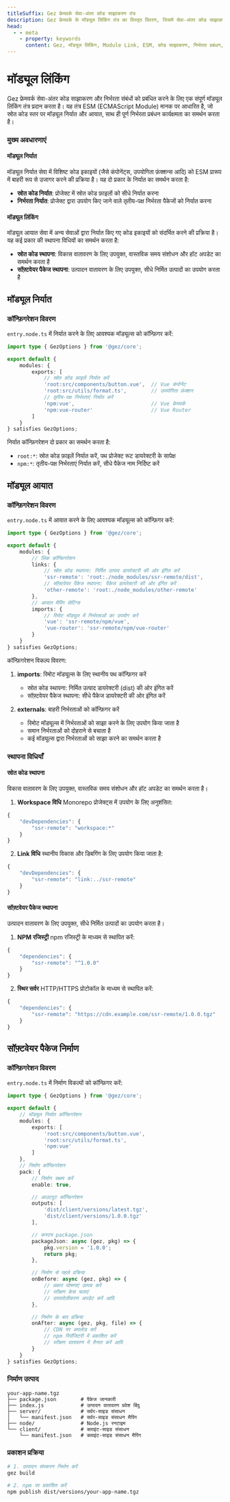 ```yaml
---
titleSuffix: Gez फ्रेमवर्क सेवा-अंतर कोड साझाकरण तंत्र
description: Gez फ्रेमवर्क के मॉड्यूल लिंकिंग तंत्र का विस्तृत विवरण, जिसमें सेवा-अंतर कोड साझाकरण, निर्भरता प्रबंधन और ESM मानक कार्यान्वयन शामिल है, जो डेवलपर्स को कुशल माइक्रो-फ्रंटएंड एप्लिकेशन बनाने में मदद करता है।
head:
  - - meta
    - property: keywords
      content: Gez, मॉड्यूल लिंकिंग, Module Link, ESM, कोड साझाकरण, निर्भरता प्रबंधन, माइक्रो-फ्रंटएंड
---
```


# मॉड्यूल लिंकिंग

Gez फ्रेमवर्क सेवा-अंतर कोड साझाकरण और निर्भरता संबंधों को प्रबंधित करने के लिए एक संपूर्ण मॉड्यूल लिंकिंग तंत्र प्रदान करता है। यह तंत्र ESM (ECMAScript Module) मानक पर आधारित है, जो स्रोत कोड स्तर पर मॉड्यूल निर्यात और आयात, साथ ही पूर्ण निर्भरता प्रबंधन कार्यक्षमता का समर्थन करता है।

### मुख्य अवधारणाएं

#### मॉड्यूल निर्यात
मॉड्यूल निर्यात सेवा में विशिष्ट कोड इकाइयों (जैसे कंपोनेंट्स, उपयोगिता फ़ंक्शन्स आदि) को ESM प्रारूप में बाहरी रूप से उजागर करने की प्रक्रिया है। यह दो प्रकार के निर्यात का समर्थन करता है:
- **स्रोत कोड निर्यात**: प्रोजेक्ट में स्रोत कोड फ़ाइलों को सीधे निर्यात करना
- **निर्भरता निर्यात**: प्रोजेक्ट द्वारा उपयोग किए जाने वाले तृतीय-पक्ष निर्भरता पैकेजों को निर्यात करना

#### मॉड्यूल लिंकिंग
मॉड्यूल आयात सेवा में अन्य सेवाओं द्वारा निर्यात किए गए कोड इकाइयों को संदर्भित करने की प्रक्रिया है। यह कई प्रकार की स्थापना विधियों का समर्थन करता है:
- **स्रोत कोड स्थापना**: विकास वातावरण के लिए उपयुक्त, वास्तविक समय संशोधन और हॉट अपडेट का समर्थन करता है
- **सॉफ़्टवेयर पैकेज स्थापना**: उत्पादन वातावरण के लिए उपयुक्त, सीधे निर्मित उत्पादों का उपयोग करता है

## मॉड्यूल निर्यात

### कॉन्फ़िगरेशन विवरण

`entry.node.ts` में निर्यात करने के लिए आवश्यक मॉड्यूल्स को कॉन्फ़िगर करें:

```ts title="src/entry.node.ts"
import type { GezOptions } from '@gez/core';

export default {
    modules: {
        exports: [
            // स्रोत कोड फ़ाइलें निर्यात करें
            'root:src/components/button.vue',  // Vue कंपोनेंट
            'root:src/utils/format.ts',        // उपयोगिता फ़ंक्शन
            // तृतीय-पक्ष निर्भरताएं निर्यात करें
            'npm:vue',                         // Vue फ्रेमवर्क
            'npm:vue-router'                   // Vue Router
        ]
    }
} satisfies GezOptions;
```

निर्यात कॉन्फ़िगरेशन दो प्रकार का समर्थन करता है:
- `root:*`: स्रोत कोड फ़ाइलें निर्यात करें, पथ प्रोजेक्ट रूट डायरेक्टरी के सापेक्ष
- `npm:*`: तृतीय-पक्ष निर्भरताएं निर्यात करें, सीधे पैकेज नाम निर्दिष्ट करें

## मॉड्यूल आयात

### कॉन्फ़िगरेशन विवरण

`entry.node.ts` में आयात करने के लिए आवश्यक मॉड्यूल्स को कॉन्फ़िगर करें:

```ts title="src/entry.node.ts"
import type { GezOptions } from '@gez/core';

export default {
    modules: {
        // लिंक कॉन्फ़िगरेशन
        links: {
            // स्रोत कोड स्थापना: निर्मित उत्पाद डायरेक्टरी की ओर इंगित करें
            'ssr-remote': 'root:./node_modules/ssr-remote/dist',
            // सॉफ़्टवेयर पैकेज स्थापना: पैकेज डायरेक्टरी की ओर इंगित करें
            'other-remote': 'root:./node_modules/other-remote'
        },
        // आयात मैपिंग सेटिंग्स
        imports: {
            // रिमोट मॉड्यूल में निर्भरताओं का उपयोग करें
            'vue': 'ssr-remote/npm/vue',
            'vue-router': 'ssr-remote/npm/vue-router'
        }
    }
} satisfies GezOptions;
```

कॉन्फ़िगरेशन विकल्प विवरण:
1. **imports**: रिमोट मॉड्यूल्स के लिए स्थानीय पथ कॉन्फ़िगर करें
   - स्रोत कोड स्थापना: निर्मित उत्पाद डायरेक्टरी (dist) की ओर इंगित करें
   - सॉफ़्टवेयर पैकेज स्थापना: सीधे पैकेज डायरेक्टरी की ओर इंगित करें

2. **externals**: बाहरी निर्भरताओं को कॉन्फ़िगर करें
   - रिमोट मॉड्यूल्स में निर्भरताओं को साझा करने के लिए उपयोग किया जाता है
   - समान निर्भरताओं को दोहराने से बचाता है
   - कई मॉड्यूल्स द्वारा निर्भरताओं को साझा करने का समर्थन करता है

### स्थापना विधियाँ

#### स्रोत कोड स्थापना
विकास वातावरण के लिए उपयुक्त, वास्तविक समय संशोधन और हॉट अपडेट का समर्थन करता है।

1. **Workspace विधि**
Monorepo प्रोजेक्ट्स में उपयोग के लिए अनुशंसित:
```ts title="package.json"
{
    "devDependencies": {
        "ssr-remote": "workspace:*"
    }
}
```

2. **Link विधि**
स्थानीय विकास और डिबगिंग के लिए उपयोग किया जाता है:
```ts title="package.json"
{
    "devDependencies": {
        "ssr-remote": "link:../ssr-remote"
    }
}
```

#### सॉफ़्टवेयर पैकेज स्थापना
उत्पादन वातावरण के लिए उपयुक्त, सीधे निर्मित उत्पादों का उपयोग करता है।

1. **NPM रजिस्ट्री**
npm रजिस्ट्री के माध्यम से स्थापित करें:
```ts title="package.json"
{
    "dependencies": {
        "ssr-remote": "^1.0.0"
    }
}
```

2. **स्थिर सर्वर**
HTTP/HTTPS प्रोटोकॉल के माध्यम से स्थापित करें:
```ts title="package.json"
{
    "dependencies": {
        "ssr-remote": "https://cdn.example.com/ssr-remote/1.0.0.tgz"
    }
}
```

## सॉफ़्टवेयर पैकेज निर्माण

### कॉन्फ़िगरेशन विवरण

`entry.node.ts` में निर्माण विकल्पों को कॉन्फ़िगर करें:

```ts title="src/entry.node.ts"
import type { GezOptions } from '@gez/core';

export default {
    // मॉड्यूल निर्यात कॉन्फ़िगरेशन
    modules: {
        exports: [
            'root:src/components/button.vue',
            'root:src/utils/format.ts',
            'npm:vue'
        ]
    },
    // निर्माण कॉन्फ़िगरेशन
    pack: {
        // निर्माण सक्षम करें
        enable: true,

        // आउटपुट कॉन्फ़िगरेशन
        outputs: [
            'dist/client/versions/latest.tgz',
            'dist/client/versions/1.0.0.tgz'
        ],

        // कस्टम package.json
        packageJson: async (gez, pkg) => {
            pkg.version = '1.0.0';
            return pkg;
        },

        // निर्माण से पहले प्रक्रिया
        onBefore: async (gez, pkg) => {
            // प्रकार घोषणाएं उत्पन्न करें
            // परीक्षण केस चलाएं
            // दस्तावेज़ीकरण अपडेट करें आदि
        },

        // निर्माण के बाद प्रक्रिया
        onAfter: async (gez, pkg, file) => {
            // CDN पर अपलोड करें
            // npm रिपॉजिटरी में प्रकाशित करें
            // परीक्षण वातावरण में तैनात करें आदि
        }
    }
} satisfies GezOptions;
```

### निर्माण उत्पाद

```
your-app-name.tgz
├── package.json        # पैकेज जानकारी
├── index.js            # उत्पादन वातावरण प्रवेश बिंदु
├── server/             # सर्वर-साइड संसाधन
│   └── manifest.json   # सर्वर-साइड संसाधन मैपिंग
├── node/               # Node.js रनटाइम
└── client/             # क्लाइंट-साइड संसाधन
    └── manifest.json   # क्लाइंट-साइड संसाधन मैपिंग
```

### प्रकाशन प्रक्रिया

```bash
# 1. उत्पादन संस्करण निर्माण करें
gez build

# 2. npm पर प्रकाशित करें
npm publish dist/versions/your-app-name.tgz
```